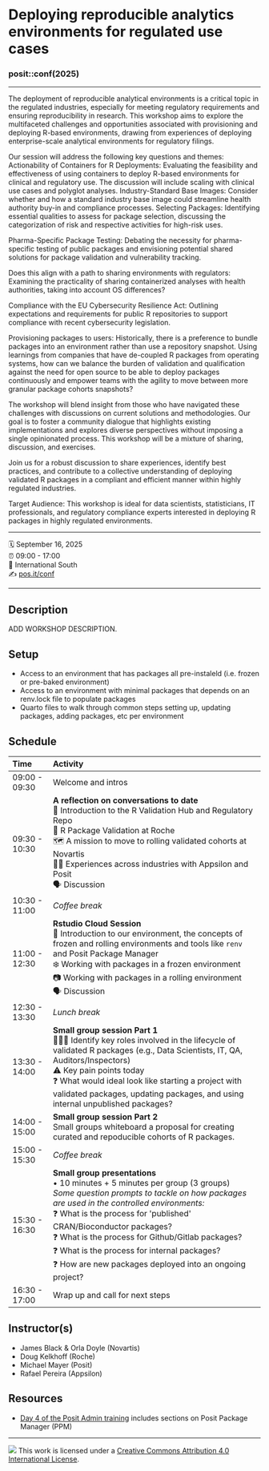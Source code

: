Deploying reproducible analytics environments for regulated use cases
================

### posit::conf(2025)

-----

The deployment of reproducible analytical environments is a critical topic in the regulated industries, especially for meeting regulatory requirements and ensuring reproducibility in research. This workshop aims to explore the multifaceted challenges and opportunities associated with provisioning and deploying R-based environments, drawing from experiences of deploying enterprise-scale analytical environments for regulatory filings.

Our session will address the following key questions and themes:
Actionability of Containers for R Deployments: Evaluating the feasibility and effectiveness of using containers to deploy R-based environments for clinical and regulatory use. The discussion will include scaling with clinical use cases and polyglot analyses.
Industry-Standard Base Images: Consider whether and how a standard industry base image could streamline health authority buy-in and compliance processes.
Selecting Packages: Identifying essential qualities to assess for package selection, discussing the categorization of risk and respective activities for high-risk uses.

Pharma-Specific Package Testing: Debating the necessity for pharma-specific testing of public packages and envisioning potential shared solutions for package validation and vulnerability tracking.

Does this align with a path to sharing environments with regulators: Examining the practicality of sharing containerized analyses with health authorities, taking into account OS differences?

Compliance with the EU Cybersecurity Resilience Act: Outlining expectations and requirements for public R repositories to support compliance with recent cybersecurity legislation.

Provisioning packages to users: Historically, there is a preference to bundle packages into an environment rather than use a repository snapshot. Using learnings from companies that have de-coupled R packages from operating systems, how can we balance the burden of validation and qualification against the need for open source to be able to deploy packages continuously and empower teams with the agility to move between more granular package cohorts snapshots?

The workshop will blend insight from those who have navigated these challenges with discussions on current solutions and methodologies. Our goal is to foster a community dialogue that highlights existing implementations and explores diverse perspectives without imposing a single opinionated process. This workshop will be a mixture of sharing, discussion, and exercises.

Join us for a robust discussion to share experiences, identify best practices, and contribute to a collective understanding of deploying validated R packages in a compliant and efficient manner within highly regulated industries.

Target Audience: This workshop is ideal for data scientists, statisticians, IT professionals, and regulatory compliance experts interested in deploying R packages in highly regulated environments.

-----

:spiral_calendar: September 16, 2025  
:alarm_clock:     09:00 - 17:00  
:hotel:           International South  
:writing_hand:    [pos.it/conf](http://pos.it/conf)

-----

## Description

ADD WORKSHOP DESCRIPTION.

## Setup

* Access to an environment that has packages all pre-instaleld (i.e. frozen or pre-baked environment)
* Access to an environment with minimal packages that depends on an renv.lock file to populate packages
* Quarto files to walk through common steps setting up, updating packages, adding packages, etc per environment

## Schedule

| Time          | Activity         |
| :------------ | :--------------- |
| 09:00 - 09:30 | Welcome and intros |
| 09:30 - 10:30 | **A reflection on conversations to date**<br>👋 Introduction to the R Validation Hub and Regulatory Repo<br>🥇 R Package Validation at Roche<br>🗺️ A mission to move to rolling validated cohorts at Novartis<br>👨‍🏫 Experiences across industries with Appsilon and Posit<br>🗣️ Discussion |
| 10:30 - 11:00 | *Coffee break*   |
| 11:00 - 12:30 | **Rstudio Cloud Session**<br>👋 Introduction to our environment, the concepts of frozen and rolling environments and tools like `renv` and Posit Package Manager<br>❄️ Working with packages in a frozen environment<br>📷 Working with packages in a rolling environment<br>🗣️ Discussion
| 12:30 - 13:30 | *Lunch break*    |
| 13:30 - 14:00 | **Small group session Part 1**<br>🧑‍🤝‍🧑 Identify key roles involved in the lifecycle of validated R packages (e.g., Data Scientists, IT, QA, Auditors/Inspectors)<br>⚠️ Key pain points today<br>❓ What would ideal look like starting a project with validated packages, updating packages, and using internal unpublished packages?  |
| 14:00 - 15:00 | **Small group session Part 2**<br> Small groups whiteboard a proposal for creating curated and repoducible cohorts of R packages.        | 
| 15:00 - 15:30 | *Coffee break*   |
| 15:30 - 16:30 | **Small group presentations**<br>• 10 minutes + 5 minutes per group (3 groups)<br>*Some question prompts to tackle on how packages are used in the controlled environments:*<br>❓ What is the process for 'published' CRAN/Bioconductor packages?<br>❓ What is the process for Github/Gitlab packages?<br>❓ What is the process for internal packages?<br>❓ How are new packages deployed into an ongoing project? |
| 16:30 - 17:00 | Wrap up and call for next steps      |


## Instructor(s)

- James Black & Orla Doyle (Novartis)
- Doug Kelkhoff (Roche)
- Michael Mayer (Posit)
- Rafael Pereira (Appsilon)

## Resources

- [Day 4 of the Posit Admin training](https://solutions.posit.co/admin-training/) includes sections on Posit Package Manager (PPM)

-----

![](https://i.creativecommons.org/l/by/4.0/88x31.png) This work is licensed under a [Creative Commons Attribution 4.0 International License](https://creativecommons.org/licenses/by/4.0/).

